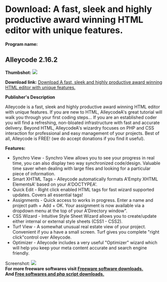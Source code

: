 # Download: A fast, sleek and highly productive award winning HTML editor with unique features.

**Program name:**

## Alleycode 2.16.2

  
**Thumbshot:** ![](http://www.freewarefiles.com/screenshot/alleycode_md.gif)   
  
**Download link:** [Download A fast, sleek and highly productive award winning HTML editor with unique features.](http://freesoftwares.boysofts.com/Alleycode_program_18298.html)  
  


**Publisher's Description**  
  


Alleycode is a fast, sleek and highly productive award winning HTML editor with unique features. If you are new to HTML, AlleycodeA's great tutorial will walk you through your first coding steps... If you are an established coder you will find a refreshing, non-bloated infrastructure with fast and accurate delivery. Beyond HTML, AlleycodeA's wizardry focuses on PHP and CSS interaction for professional and easy management of your projects. Best of all, Alleycode is FREE! (we do accept donations if you find it useful). 

**Features:**

  * Synchro View - Synchro View allows you to see your progress in real time, you can also display two way synchronized code/design. Valuable time saver when dealing with large files and looking for a particular piece of information. 
  * Smart XHTML Tags - Alleycode automatically formats A'Empty XHTML ElementsA' based on your A'DOCTYPEA'. 
  * Quick Edit - Right click enabled HTML tags for fast wizard supported updates. Covers all essential tags! 
  * Assignments - Quick access to works in progress. Enter a name and project path + Add + OK. Your assignment is now available via a dropdown menu at the top of your A'Directory window". 
  * CSS Wizard - Intuitive Style Sheet Wizard allows you to create/update either internal or external style sheets (CSS1 - CSS2). 
  * Turf View - A somewhat unusual real estate view of your project. Convenient if you a have a small screen. Turf gives you complete "right click"control over Alleycode. 
  * Optimizer - Alleycode includes a very useful "Optimizer" wizard which will help you keep your meta content accurate and search engine friendly. 

  
  
Screenshot: ![](http://www.freewarefiles.com/screenshot/alleycode.gif)   
**For more freeware softwares visit [Freeware software downloads.](http://freesoftwares.boysofts.com/)**   
**And [Free softwares and php script downloads.](http://www.boysofts.com/)**

